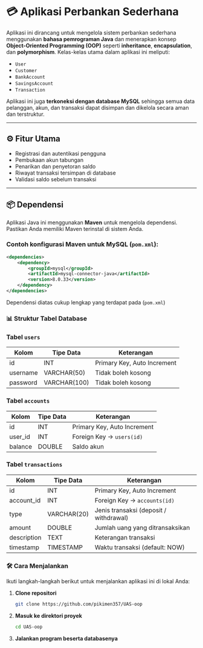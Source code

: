 # 💳 Aplikasi Perbankan Sederhana

Aplikasi ini dirancang untuk mengelola sistem perbankan sederhana menggunakan **bahasa pemrograman Java** dan menerapkan konsep **Object-Oriented Programming (OOP)** seperti **inheritance**, **encapsulation**, dan **polymorphism**. Kelas-kelas utama dalam aplikasi ini meliputi:

- `User`
- `Customer`
- `BankAccount`
- `SavingsAccount`
- `Transaction`

Aplikasi ini juga **terkoneksi dengan database MySQL** sehingga semua data pelanggan, akun, dan transaksi dapat disimpan dan dikelola secara aman dan terstruktur.

---

## ⚙️ Fitur Utama

- Registrasi dan autentikasi pengguna
- Pembukaan akun tabungan
- Penarikan dan penyetoran saldo
- Riwayat transaksi tersimpan di database
- Validasi saldo sebelum transaksi

---

## 📦 Dependensi

Aplikasi Java ini menggunakan **Maven** untuk mengelola dependensi. Pastikan Anda memiliki Maven terinstal di sistem Anda.

### Contoh konfigurasi Maven untuk MySQL (`pom.xml`):

```xml
<dependencies>
    <dependency>
        <groupId>mysql</groupId>
        <artifactId>mysql-connector-java</artifactId>
        <version>8.0.33</version>
    </dependency>
</dependencies>
```
Dependensi diatas cukup lengkap yang terdapat pada  (`pom.xml`)

### 📊 Struktur Tabel Database

### Tabel `users`

| Kolom     | Tipe Data     | Keterangan                 |
|-----------|---------------|----------------------------|
| id        | INT           | Primary Key, Auto Increment |
| username  | VARCHAR(50)   | Tidak boleh kosong         |
| password  | VARCHAR(100)  | Tidak boleh kosong         |

### Tabel `accounts`

| Kolom     | Tipe Data | Keterangan                                  |
|-----------|-----------|---------------------------------------------|
| id        | INT       | Primary Key, Auto Increment                 |
| user_id   | INT       | Foreign Key → `users(id)`                   |
| balance   | DOUBLE    | Saldo akun                                   |

### Tabel `transactions`

| Kolom       | Tipe Data    | Keterangan                                  |
|-------------|--------------|---------------------------------------------|
| id          | INT          | Primary Key, Auto Increment                 |
| account_id  | INT          | Foreign Key → `accounts(id)`               |
| type        | VARCHAR(20)  | Jenis transaksi (deposit / withdrawal)     |
| amount      | DOUBLE       | Jumlah uang yang ditransaksikan            |
| description | TEXT         | Keterangan transaksi                        |
| timestamp   | TIMESTAMP    | Waktu transaksi (default: NOW)             |


### 🛠️ Cara Menjalankan

Ikuti langkah-langkah berikut untuk menjalankan aplikasi ini di lokal Anda:

1. **Clone repositori**
   ```bash
   git clone https://github.com/pikimen357/UAS-oop
2. **Masuk ke direktori proyek**
   ```bash
   cd UAS-oop

3. **Jalankan program beserta databasenya**


